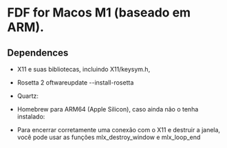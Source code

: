 # FDF for Macos M1 (baseado em ARM).

## Dependences

- X11 e suas bibliotecas, incluindo X11/keysym.h, 
- Rosetta 2
    oftwareupdate --install-rosetta
- Quartz:

- Homebrew para ARM64 (Apple Silicon), caso ainda não o tenha instalado:

- Para encerrar corretamente uma conexão com o X11 e destruir a janela, você pode usar as funções mlx_destroy_window e mlx_loop_end


